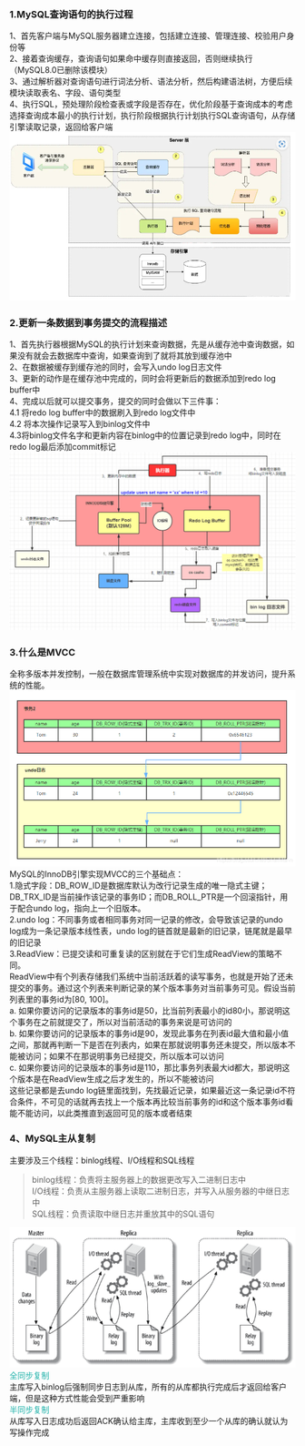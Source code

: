 ﻿### 1.MySQL查询语句的执行过程
1、首先客户端与MySQL服务器建立连接，包括建立连接、管理连接、校验用户身份等
<br>
2、接着查询缓存，查询语句如果命中缓存则直接返回，否则继续执行（MySQL8.0已删除该模块）
<br>
3、通过解析器对查询语句进行词法分析、语法分析，然后构建语法树，方便后续模块读取表名、字段、语句类型
<br>
4、执行SQL，预处理阶段检查表或字段是否存在，优化阶段基于查询成本的考虑选择查询成本最小的执行计划，执行阶段根据执行计划执行SQL查询语句，从存储引擎读取记录，返回给客户端
![sql执行过程](../pics/sql_run.png)

### 2.更新一条数据到事务提交的流程描述
1、首先执行器根据MySQL的执行计划来查询数据，先是从缓存池中查询数据，如果没有就会去数据库中查询，如果查询到了就将其放到缓存池中
<br>
2、在数据被缓存到缓存池的同时，会写入undo log日志文件
<br>
3、更新的动作是在缓存池中完成的，同时会将更新后的数据添加到redo log buffer中
<br>
4、完成以后就可以提交事务，提交的同时会做以下三件事： 
<br>
4.1 将redo log buffer中的数据刷入到redo log文件中
<br>
4.2 将本次操作记录写入到binlog文件中
<br>
4.3将binlog文件名字和更新内容在binlog中的位置记录到redo log中，同时在redo log最后添加commit标记
![sql更新过程](../pics/sql_update.png)
### 3.什么是MVCC
全称多版本并发控制，一般在数据库管理系统中实现对数据库的并发访问，提升系统的性能。
<br>
![MVCC](../pics/mvcc.png)
MySQL的InnoDB引擎实现MVCC的三个基础点：
<br>
1.隐式字段：DB_ROW_ID是数据库默认为改行记录生成的唯一隐式主键；DB_TRX_ID是当前操作该记录的事务ID；而DB_ROLL_PTR是一个回滚指针，用于配合undo log，指向上一个旧版本。
<br>
2.undo log：不同事务或者相同事务对同一记录的修改，会导致该记录的undo log成为一条记录版本线性表，undo log的链首就是最新的旧记录，链尾就是最早的旧记录
<br>
3.ReadView：已提交读和可重复读的区别就在于它们生成ReadView的策略不同。
<br>
ReadView中有个列表存储我们系统中当前活跃着的读写事务，也就是开始了还未提交的事务。通过这个列表来判断记录的某个版本事务对当前事务可见。假设当前列表里的事务id为[80, 100]。
<br>
a. 如果你要访问的记录版本的事务id是50，比当前列表最小的id80小，那说明这个事务在之前就提交了，所以对当前活动的事务来说是可访问的
<br>
b. 如果你要访问的记录版本的事务id是90，发现此事务在列表id最大值和最小值之间，那就再判断一下是否在列表内，如果在那就说明事务还未提交，所以版本不能被访问；如果不在那说明事务已经提交，所以版本可以访问
<br>
c. 如果你要访问的记录版本的事务id是110，那比事务列表最大id都大，那说明这个版本是在ReadView生成之后才发生的，所以不能被访问
<br>
这些记录都是去undo log链里面找到，先找最近记录，如果最近这一条记录id不符合条件，不可见的话就再去找上一个版本再比较当前事务的id和这个版本事务id看能不能访问，以此类推直到返回可见的版本或者结束

### 4、MySQL主从复制
主要涉及三个线程：binlog线程、I/O线程和SQL线程
<br>
> binlog线程：负责将主服务器上的数据更改写入二进制日志中
> <br>
> I/O线程：负责从主服务器上读取二进制日志，并写入从服务器的中继日志中
> <br>
> SQL线程：负责读取中继日志并重放其中的SQL语句
> <br>

![MySQL主从复制](../pics/master_slave.png)
<font color=#20B2AA>全同步复制</font>
<br>
主库写入binlog后强制同步日志到从库，所有的从库都执行完成后才返回给客户端，但是这种方式性能会受到严重影响
<br>
<font color=#20B2AA>半同步复制</font>
<br>
从库写入日志成功后返回ACK确认给主库，主库收到至少一个从库的确认就认为写操作完成

